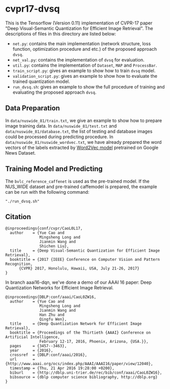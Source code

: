 # cvpr17-dvsq

This is the Tensorflow (Version 0.11) implementation of CVPR-17 paper "Deep Visual-Semantic Quantization for Efficient Image Retrieval". The descriptions of files in this directory are listed below:

- `net.py`: contains the main implementation (network structure, loss function, optimization procedure and etc.) of the proposed approach `dvsq`.
- `net_val.py`: contains the implementation of `dvsq` for evaluation.
- `util.py`: contains the implementation of `Dataset`, `MAP` and `ProcessBar`.
- `train_script.py`: gives an example to show how to train `dvsq` model. 
- `validation_script.py`: gives an example to show how to evaluate the trained quantization model.
- `run_dvsq.sh`: gives an example to show the full procedure of training and evaluating the proposed approach `dvsq`.

Data Preparation
---------------
In `data/nuswide_81/train.txt`, we give an example to show how to prepare image training data. In `data/nuswide_81/test.txt` and `data/nuswide_81/database.txt`, the list of testing and database images could be processed during predicting procedure. In `data/nuswide_81/nuswide_wordvec.txt`, we have already prepared the word vectors of the labels extracted by [Word2Vec model](https://code.google.com/archive/p/word2vec/) pretrained on Google News Dataset.

Training Model and Predicting
---------------
The `bvlc_reference_caffenet` is used as the pre-trained model. If the NUS\_WIDE dataset and pre-trained caffemodel is prepared, the example can be run with the following command:
```
"./run_dvsq.sh"
```

Citation
---------------
    @inproceedings{conf/cvpr/CaoL0L17,
      author    = {Yue Cao and
                   Mingsheng Long and
                   Jianmin Wang and
                   Shichen Liu},
      title     = {Deep Visual-Semantic Quantization for Efficient Image Retrieval},
      booktitle = {2017 {IEEE} Conference on Computer Vision and Pattern Recognition,
          {CVPR} 2017, Honolulu, Hawaii, USA, July 21-26, 2017}
    }

In branch aaai16-dqn, we've done a demo of our AAAI 16 paper: Deep Quantization Networks for Efficient Image Retrieval.

    @inproceedings{DBLP:conf/aaai/CaoL0ZW16,
      author    = {Yue Cao and
                   Mingsheng Long and
                   Jianmin Wang and
                   Han Zhu and
                   Qingfu Wen},
      title     = {Deep Quantization Network for Efficient Image Retrieval},
      booktitle = {Proceedings of the Thirtieth {AAAI} Conference on Artificial Intelligence,
                   February 12-17, 2016, Phoenix, Arizona, {USA.}},
      pages     = {3457--3463},
      year      = {2016},
      crossref  = {DBLP:conf/aaai/2016},
      url       = {http://www.aaai.org/ocs/index.php/AAAI/AAAI16/paper/view/12040},
      timestamp = {Thu, 21 Apr 2016 19:28:00 +0200},
      biburl    = {http://dblp.uni-trier.de/rec/bib/conf/aaai/CaoL0ZW16},
      bibsource = {dblp computer science bibliography, http://dblp.org}
    }
